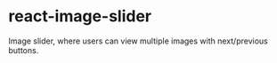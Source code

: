 # react-image-slider
Image slider, where users can view multiple images with next/previous buttons.
